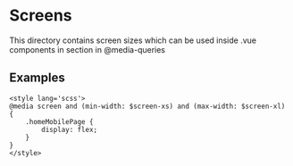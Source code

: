 # Screens

This directory contains screen sizes which can be used inside .vue components in <style lang='scss'></style> section in @media-queries

## Examples

```
<style lang='scss'>
@media screen and (min-width: $screen-xs) and (max-width: $screen-xl) {
	.homeMobilePage {
		display: flex;
	}
}
</style>
```
